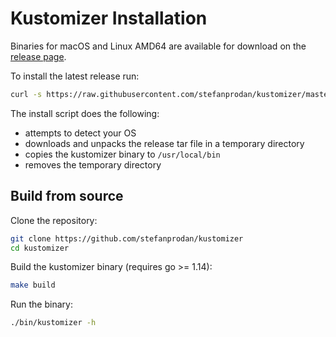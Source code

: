 # Kustomizer Installation

Binaries for macOS and Linux AMD64 are available for download on the 
[release page](https://github.com/stefanprodan/kustomizer/releases).

To install the latest release run:

```bash
curl -s https://raw.githubusercontent.com/stefanprodan/kustomizer/master/install/kustomizer.sh | sudo bash
```

The install script does the following:
* attempts to detect your OS
* downloads and unpacks the release tar file in a temporary directory
* copies the kustomizer binary to `/usr/local/bin`
* removes the temporary directory

## Build from source

Clone the repository:

```bash
git clone https://github.com/stefanprodan/kustomizer
cd kustomizer
```

Build the kustomizer binary (requires go >= 1.14):

```bash
make build
```

Run the binary:

```bash
./bin/kustomizer -h
```
